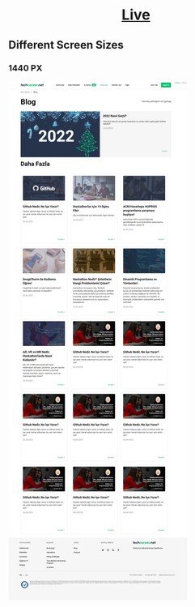 <h1 align="center"><a href="https://techcareer-blog.onrender.com">Live</a></h1>

<h2>Different Screen Sizes</h2>

<h3> 1440 PX </h3>
<img src="./assets/fullpage1440p.png" alt="ada">
